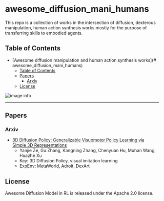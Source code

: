 # awesome_diffusion_mani_humans
This repo is a collection of works in the intersection of diffusion, dexterous manipulation, human action synthesis works mostly for the purpose of transferring skills to embodied agents.

## Table of Contents

- [Awesome diffusion manipulation and human action synthesis works](# awesome_diffusion_mani_humans)
  - [Table of Contents](#table-of-contents)
  - [Papers](#papers)
    - [Arxiv](#arxiv)
  - [License](#license)

![image info](./welcome.png)

---
## Papers

### Arxiv

- [3D Diffusion Policy: Generalizable Visuomotor Policy Learning via Simple 3D Representations](https://arxiv.org/abs/2403.03954)
  - Yanjie Ze, Gu Zhang, Kangning Zhang, Chenyuan Hu, Muhan Wang, Huazhe Xu
  - Key: 3D Diffusion Policy, visual imitation learning
  - ExpEnv: MetaWorld, Adroit, DexArt

## License

Awesome Diffusion Model in RL is released under the Apache 2.0 license.
